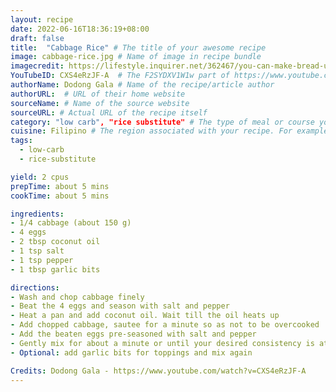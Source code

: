 ```yaml
---
layout: recipe
date: 2022-06-16T18:36:19+08:00
draft: false
title:  "Cabbage Rice" # The title of your awesome recipe
image: cabbage-rice.jpg # Name of image in recipe bundle
imagecredit: https://lifestyle.inquirer.net/362467/you-can-make-bread-using-kawali/ # URL to image source page, website, or creator
YouTubeID: CXS4eRzJF-A  # The F2SYDXV1W1w part of https://www.youtube.com/watch?v=F2SYDXV1W1w
authorName: Dodong Gala # Name of the recipe/article author
authorURL:  # URL of their home website
sourceName: # Name of the source website
sourceURL: # Actual URL of the recipe itself
category: "low carb", "rice substitute" # The type of meal or course your recipe is about. For example: "dinner", "entree", or "dessert".
cuisine: Filipino # The region associated with your recipe. For example, "French", Mediterranean", or "American".
tags: 
  - low-carb
  - rice-substitute

yield: 2 cpus
prepTime: about 5 mins
cookTime: about 5 mins

ingredients:
- 1/4 cabbage (about 150 g)
- 4 eggs
- 2 tbsp coconut oil
- 1 tsp salt
- 1 tsp pepper
- 1 tbsp garlic bits

directions:
- Wash and chop cabbage finely
- Beat the 4 eggs and season with salt and pepper
- Heat a pan and add coconut oil. Wait till the oil heats up
- Add chopped cabbage, sautee for a minute so as not to be overcooked
- Add the beaten eggs pre-seasoned with salt and pepper
- Gently mix for about a minute or until your desired consistency is attained
- Optional: add garlic bits for toppings and mix again

Credits: Dodong Gala - https://www.youtube.com/watch?v=CXS4eRzJF-A
---
```

